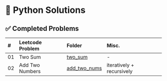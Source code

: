 # 🐍 Python Solutions

## ✅ Completed Problems
| #  | Leetcode Problem | Folder | Misc. |
| :- | :--------------- | :----- | :---- |
| 01 | Two Sum | [two_sum](https://github.com/TeluguGameboy/leetcode/tree/master/solutions/two_sum) | - |
| 02 | Add Two Numbers | [add_two_nums](https://github.com/TeluguGameboy/leetcode/tree/master/solutions/add_two_nums) | iteratively + recursively |
